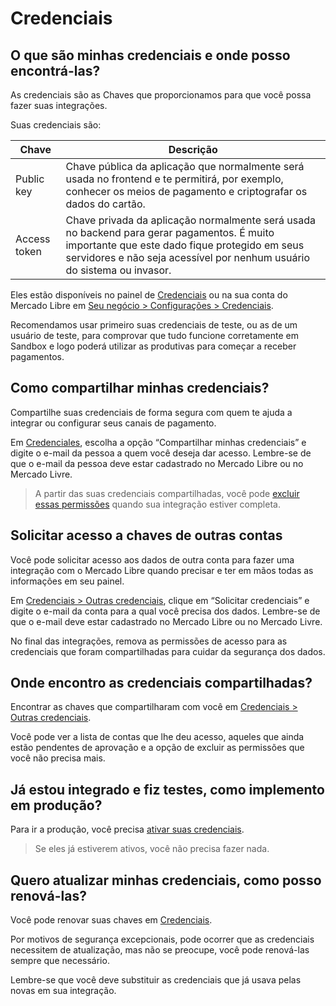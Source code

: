 # Credenciais

## O que são minhas credenciais e onde posso encontrá-las?

As credenciais são as Chaves que proporcionamos para que você possa fazer suas integrações.

Suas credenciais são:

| Chave | Descrição |
| --- | --- |
| Public key | Chave pública da aplicação que normalmente será usada no frontend e te permitirá, por exemplo, conhecer os meios de pagamento e criptografar os dados do cartão.|
| Access token | Chave privada da aplicação normalmente será usada no backend para gerar pagamentos. É muito importante que este dado fique protegido em seus servidores e não seja acessível por nenhum usuário do sistema ou invasor. |

Eles estão disponíveis no painel de [Credenciais]([FAKER][CREDENTIALS][URL]) ou na sua conta do Mercado Libre em [Seu negócio > Configurações > Credenciais](https://www.mercadopago[FAKER][URL][DOMAIN]/settings/account/credentials).

Recomendamos usar primeiro suas credenciais de teste, ou as de um usuário de teste,  para comprovar que tudo funcione corretamente em Sandbox e logo poderá utilizar as produtivas para começar a receber pagamentos.

## Como compartilhar minhas credenciais?

Compartilhe suas credenciais de forma segura com quem te ajuda a integrar ou configurar seus canais de pagamento.

Em [Credenciales](https://www.mercadopago[FAKER][URL][DOMAIN]/settings/account/credentials), escolha a opção “Compartilhar minhas credenciais” e digite o e-mail da pessoa a quem você deseja dar acesso. Lembre-se de que o e-mail da pessoa deve estar cadastrado no Mercado Libre ou no Mercado Livre.

> A partir das suas credenciais compartilhadas, você pode [excluir essas permissões](https://www.mercadopago[FAKER][URL][DOMAIN]/settings/account/credentials) quando sua integração estiver completa.

## Solicitar acesso a chaves de outras contas

Você pode solicitar acesso aos dados de outra conta para fazer uma integração com o Mercado Libre quando precisar e ter em mãos todas as informações em seu painel.

Em [Credenciais > Outras credenciais](https://mercadopago[FAKER][URL][DOMAIN]/developers/panel/credentials/share), clique em “Solicitar credenciais” e digite o e-mail da conta para a qual você precisa dos dados. Lembre-se de que o e-mail deve estar cadastrado no Mercado Libre ou no Mercado Livre.

No final das integrações, remova as permissões de acesso para as credenciais que foram compartilhadas para cuidar da segurança dos dados.

## Onde encontro as credenciais compartilhadas?

Encontrar as chaves que compartilharam com você em [Credenciais > Outras credenciais](https://mercadopago[FAKER][URL][DOMAIN]/developers/panel/credentials/share).

Você pode ver a lista de contas que lhe deu acesso, aqueles que ainda estão pendentes de aprovação e a opção de excluir as permissões que você não precisa mais.

## Já estou integrado e fiz testes, como implemento em produção?

Para ir a produção, você precisa [ativar suas credenciais]([FAKER][CREDENTIALS][URL]).

> Se eles já estiverem ativos, você não precisa fazer nada.

## Quero atualizar minhas credenciais, como posso renová-las?

Você pode renovar suas chaves em [Credenciais]([FAKER][CREDENTIALS][URL]).

Por motivos de segurança excepcionais, pode ocorrer que as credenciais necessitem de atualização, mas não se preocupe, você pode renová-las sempre que necessário.

Lembre-se que você deve substituir as credenciais que já usava pelas novas em sua integração.
